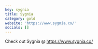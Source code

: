 ```yaml
---
key: sygnia
title: Sygnia
category: gold
website: 'https://www.sygnia.co/'
socials: []
---
```


Check out Sygnia @ https://www.sygnia.co/
